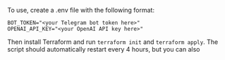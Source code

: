 To use, create a .env file with the following format:
```
BOT_TOKEN="<your Telegram bot token here>"
OPENAI_API_KEY="<your OpenAI API key here>"
```
Then install Terraform and run `terraform init` and `terraform apply`.
The script should automatically restart every 4 hours, but you can also 